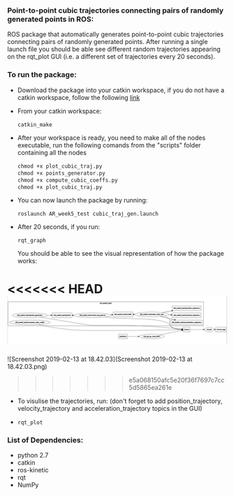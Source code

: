 ### Point-to-point cubic trajectories connecting pairs of randomly generated points in ROS:

ROS package that automatically generates point-to-point cubic trajectories connecting pairs of randomly generated points. After running a single launch file you should be able see different random trajectories appearing on the rqt_plot GUI (i.e. a different set of trajectories every 20 seconds).

### To run the package:

- Download the package into your catkin workspace, if you do not have a catkin workspace, follow the following [link](https://wiki.ros.org/catkin/Tutorials/create_a_workspace)

- From your catkin workspace:

  ```shell
  catkin_make
  ```

- After your workspace is ready, you need to make all of the nodes executable, run the following comands from the "scripts" folder containing all the nodes

  ```shell
  chmod +x plot_cubic_traj.py
  chmod +x points_generator.py
  chmod +x compute_cubic_coeffs.py
  chmod +x plot_cubic_traj.py
  ```

- You can now launch the package by running:

  ```shells
  roslaunch AR_week5_test cubic_traj_gen.launch
  ```

- After 20 seconds, if you run:

  ```
  rqt_graph
  ```

  You should be able to see the visual representation of how the package works:

<<<<<<< HEAD
   ![Graph](graph.png)
=======
   ![Screenshot 2019-02-13 at 18.42.03](Screenshot 2019-02-13 at 18.42.03.png)
>>>>>>> e5a068150afc5e20f36f7697c7cc5d5865ea261e

- To visulise the trajectories, run: (don't forget to add position_trajectory, velocity_trajectory and acceleration_trajectory topics in the GUI)

- ```
  rqt_plot
  ```

### List of Dependencies:

- python 2.7
- catkin
- ros-kinetic
- rqt
- NumPy
